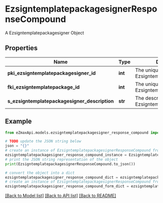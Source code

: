 # EzsigntemplatepackagesignerResponseCompound

A Ezsigntemplatepackagesigner Object

## Properties

Name | Type | Description | Notes
------------ | ------------- | ------------- | -------------
**pki_ezsigntemplatepackagesigner_id** | **int** | The unique ID of the Ezsigntemplatepackagesigner | 
**fki_ezsigntemplatepackage_id** | **int** | The unique ID of the Ezsigntemplatepackage | 
**s_ezsigntemplatepackagesigner_description** | **str** | The description of the Ezsigntemplatepackagesigner | 

## Example

```python
from eZmaxApi.models.ezsigntemplatepackagesigner_response_compound import EzsigntemplatepackagesignerResponseCompound

# TODO update the JSON string below
json = "{}"
# create an instance of EzsigntemplatepackagesignerResponseCompound from a JSON string
ezsigntemplatepackagesigner_response_compound_instance = EzsigntemplatepackagesignerResponseCompound.from_json(json)
# print the JSON string representation of the object
print(EzsigntemplatepackagesignerResponseCompound.to_json())

# convert the object into a dict
ezsigntemplatepackagesigner_response_compound_dict = ezsigntemplatepackagesigner_response_compound_instance.to_dict()
# create an instance of EzsigntemplatepackagesignerResponseCompound from a dict
ezsigntemplatepackagesigner_response_compound_form_dict = ezsigntemplatepackagesigner_response_compound.from_dict(ezsigntemplatepackagesigner_response_compound_dict)
```
[[Back to Model list]](../README.md#documentation-for-models) [[Back to API list]](../README.md#documentation-for-api-endpoints) [[Back to README]](../README.md)


